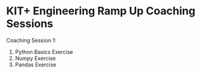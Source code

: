 # KIT+ Engineering Ramp Up Coaching Sessions

Coaching Session 1:
  1. Python Basics Exercise
  2. Numpy Exercise
  3. Pandas Exercise
